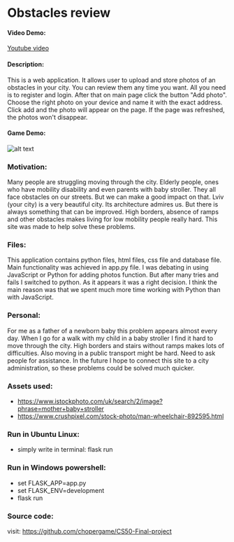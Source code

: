 # Obstacles review

#### Video Demo:

[Youtube video](https://youtu.be/6eOx_ZAtYEA)

#### Description:

This is a web application. It allows user to upload and store photos of an obstacles in your city. You can review them any time you want.
All you need is to register and login. After that on main page click the button "Add photo". Choose the right photo on your device and name it
with the exact address. Click add and the photo will appear on the page. If the page was refreshed, the photos won't disappear.

#### Game Demo:

![alt text](https://github.com/MariaSnegireva/robot/blob/main/robot_preview.gif "GIF")


### Motivation:

Many people are struggling moving through the city. Elderly people, ones who have mobility disability and even parents with baby stroller. They all face obstacles on our streets. But we can make a good impact on that. Lviv (your city) is a very beautiful city. Its architecture admires us. But there is always something that can be improved. High borders, absence of ramps and other obstacles makes living for low mobility people really hard. This site was made to help solve these problems.

### Files:

This application contains python files, html files, css file and database file. Main functionality was achieved in app.py file.
I was debating in using JavaScript or Python for adding photos function. But after many tries and fails I switched to python. 
As it appears it was a right decision. I think the main reason was that we spent much more time working with Python than with JavaScript.

### Personal:

For me as a father of a newborn baby this problem appears almost every day. When I go for a walk with my child in a baby stroller I find it hard to move through the city. High borders and stairs without ramps makes lots of difficulties. Also moving in a public transport might be hard. Need to ask people for assistance. In the future I hope to connect this site to a city administration, so these problems could be solved much quicker.

### Assets used:

* https://www.istockphoto.com/uk/search/2/image?phrase=mother+baby+stroller
* https://www.crushpixel.com/stock-photo/man-wheelchair-892595.html

### Run in Ubuntu Linux:

* simply write in terminal: flask run

### Run in Windows powershell:

* set FLASK_APP=app.py
* set FLASK_ENV=development
* flask run

### Source code:

visit: https://github.com/chopergame/CS50-Final-project